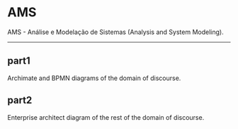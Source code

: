 # AMS
AMS - Análise e Modelação de Sistemas (Analysis and System Modeling).

---

## part1
Archimate and BPMN diagrams of the domain of discourse.

## part2
Enterprise architect diagram of the rest of the domain of discourse.
